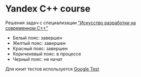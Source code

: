# Yandex C++ course
Решения задач с специализации ["Искусство разработки на современном C++"](https://www.coursera.org/specializations/c-plus-plus-modern-development)

- Белый пояс: завершен
- Желтый пояс: завершен
- Красный пояс: завершен
- Кориченевый пояс: в процессе
- Черный пояс: не начат

Для юнит тестов используется [Google Test](https://github.com/google/googletest)
